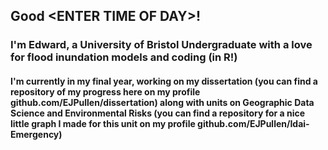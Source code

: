 ## Good \<ENTER TIME OF DAY>! 

### I'm Edward, a University of Bristol Undergraduate with a love for flood inundation models and coding (in R!)

#### I'm currently in my final year, working on my dissertation (you can find a repository of my progress here on my profile github.com/EJPullen/dissertation) along with units on Geographic Data Science and Environmental Risks (you can find a repository for a nice little graph I made for this unit on my profile github.com/EJPullen/Idai-Emergency)

